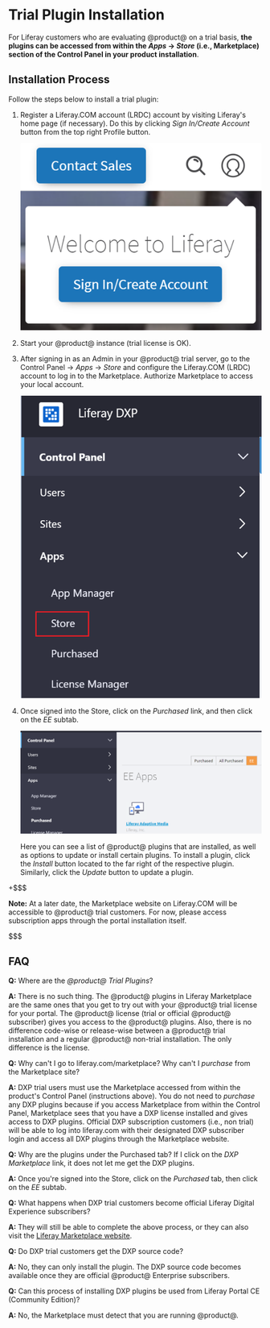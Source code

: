 # Trial Plugin Installation [](id=trial-plugin-installation)

For Liferay customers who are evaluating @product@ on a trial basis, **the
plugins can be accessed from within the *Apps* &rarr; *Store* (i.e.,
Marketplace) section of the Control Panel in your product installation**. 

## Installation Process [](id=installation-process)

Follow the steps below to install a trial plugin:

1.  Register a Liferay.COM account (LRDC) account by visiting Liferay's home
    page (if necessary). Do this by clicking *Sign In/Create Account* button
    from the top right Profile button.

    ![Figure 1: Hover over the Profile button and click *Sign In/Create Account*.](../../images-dxp/liferay-com-sign-in.png)

2.  Start your @product@ instance (trial license is OK).

3.  After signing in as an Admin in your @product@ trial server, go to the
    Control Panel &rarr; *Apps* &rarr; *Store* and configure the Liferay.COM
    (LRDC) account to log in to the Marketplace. Authorize Marketplace to access
    your local account.

    ![Figure 2: Click the *Store* link and authorize Marketplace to access your local account.](../../images-dxp/dxp-store-link.png)

4.  Once signed into the Store, click on the *Purchased* link, and then click on
    the *EE* subtab.

    ![Figure 3: The trial plugins are available as plugins already purchased.](../../images-dxp/dxp-store-ee.png)

    Here you can see a list of @product@ plugins that are installed, as well as
    options to update or install certain plugins. To install a plugin, click the
    *Install* button located to the far right of the respective plugin.
    Similarly, click the *Update* button to update a plugin.

+$$$

**Note:** At a later date, the Marketplace website on Liferay.COM will be
accessible to @product@ trial customers. For now, please access subscription
apps through the portal installation itself. 

$$$

## FAQ [](id=faq)

**Q:** Where are the *@product@ Trial Plugins*?

**A:** There is no such thing. The @product@ plugins in Liferay Marketplace are
the same ones that you get to try out with your @product@ trial license for your
portal. The @product@ license (trial or official @product@ subscriber) gives you
access to the @product@ plugins. Also, there is no difference code-wise or
release-wise between a @product@ trial installation and a regular @product@
non-trial installation. The only difference is the license.

**Q:** Why can't I go to liferay.com/marketplace? Why can't I *purchase* from
the Marketplace site?

**A:** DXP trial users must use the Marketplace accessed from within the
product's Control Panel (instructions above). You do not need to *purchase* any
DXP plugins because if you access Marketplace from within the Control Panel,
Marketplace sees that you have a DXP license installed and gives access to DXP
plugins. Official DXP subscription customers (i.e., non trial) will be able to
log into liferay.com with their designated DXP subscriber login and access all
DXP plugins through the Marketplace website. 

**Q:** Why are the plugins under the Purchased tab? If I click on the
*DXP Marketplace* link, it does not let me get the DXP plugins.

**A:** Once you're signed into the Store, click on the *Purchased* tab,
then click on the *EE* subtab.

**Q:** What happens when DXP trial customers become official Liferay Digital
Experience subscribers?

**A:** They will still be able to complete the above process, or they
can also visit the
[Liferay Marketplace website](https://www.liferay.com/marketplace).

**Q:** Do DXP trial customers get the DXP source code?

**A:** No, they can only install the plugin. The DXP source code becomes
available once they are official @product@ Enterprise subscribers.

**Q:** Can this process of installing DXP plugins be used from Liferay Portal CE
(Community Edition)?

**A:** No, the Marketplace must detect that you are running @product@.
